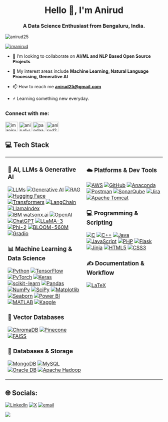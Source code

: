 <!--
**anirud25/anirud25** is a ✨ _special_ ✨ repository because its `README.md` (this file) appears on your GitHub profile.

Here are some ideas to get you started:

-  I’m currently working on ...
-  I’m currently learning ...
-  I’m looking to collaborate on ...
- 🤔 I’m looking for help with ...
- 💬 Ask me about ...
- 📫 How to reach me: ...
- 😄 Pronouns: ...
- ⚡ Fun fact: ...
-->

<h1 align="center">Hello 👋, I'm Anirud</h1>

<h3 align="center">A Data Science Enthusiast from Bengaluru, India.</h3>

<p align="left"> <img src="https://komarev.com/ghpvc/?username=anirud25&label=Profile%20views&color=0e75b6&style=flat" alt="anirud25" /> </p>

<p align="left"> <a href="https://twitter.com/imanirud" target="blank"><img src="https://img.shields.io/twitter/follow/imanirud?logo=twitter&style=for-the-badge" alt="imanirud" /></a> </p>

- 👯 I’m looking to collaborate on **AI/ML and NLP Based Open Source Projects**

- 🔭 My interest areas include **Machine Learning, Natural Language Processing, Generative AI**

- 📫 How to reach me **anirud25@gmail.com**

- ⚡ Learning something new everyday. 

<h3 align="left">Connect with me:</h3>
<p align="left">
<a href="https://twitter.com/imanirud" target="blank"><img align="center" src="https://raw.githubusercontent.com/rahuldkjain/github-profile-readme-generator/master/src/images/icons/Social/twitter.svg" alt="imanirud" height="30" width="40" /></a>
<a href="https://linkedin.com/in/anirud-r" target="blank"><img align="center" src="https://raw.githubusercontent.com/rahuldkjain/github-profile-readme-generator/master/src/images/icons/Social/linked-in-alt.svg" alt="anirud-r" height="30" width="40" /></a>
<a href="https://kaggle.com/pandaaaboy" target="blank"><img align="center" src="https://raw.githubusercontent.com/rahuldkjain/github-profile-readme-generator/master/src/images/icons/Social/kaggle.svg" alt="pandaaaboy" height="30" width="40" /></a>
<a href="https://www.hackerrank.com/anirud25" target="blank"><img align="center" src="https://raw.githubusercontent.com/rahuldkjain/github-profile-readme-generator/master/src/images/icons/Social/hackerrank.svg" alt="anirud25" height="30" width="40" /></a>
</p>


## 💻 Tech Stack

<table>
<tr>
<td width="50%" valign="top">

### 🧠 AI, LLMs & Generative AI
[![LLMs](https://img.shields.io/badge/LLMs-FF6F00?style=flat&logo=openai&logoColor=white)](#)
[![Generative AI](https://img.shields.io/badge/Generative%20AI-FF8C00?style=flat)](https://www.ibm.com/think/topics/generative-ai)
[![RAG](https://img.shields.io/badge/RAG-Retrieval--Augmented--Generation-4B9CE2?style=flat)](https://en.wikipedia.org/wiki/Retrieval-augmented_generation)
[![Hugging Face](https://img.shields.io/badge/HuggingFace-FFD21E?style=flat&logo=huggingface&logoColor=black)](https://huggingface.co/)
[![Transformers](https://img.shields.io/badge/Transformers-005BBB?style=flat&logo=huggingface&logoColor=white)](https://huggingface.co/transformers)
[![LangChain](https://img.shields.io/badge/LangChain-00A6FF?style=flat&logo=langchain&logoColor=white)](https://langchain.com/)
[![LlamaIndex](https://img.shields.io/badge/LlamaIndex-FF6B6B?style=flat&logo=llamaindex&logoColor=white)](https://www.llamaindex.ai/)
[![IBM watsonx.ai](https://img.shields.io/badge/watsonx.ai-000000?style=flat&logo=ibm&logoColor=white)](https://www.ibm.com/products/watsonx-ai)
[![OpenAI](https://img.shields.io/badge/OpenAI-412991?style=flat&logo=openai&logoColor=white)](https://openai.com/)
[![ChatGPT](https://img.shields.io/badge/ChatGPT-00A67E?style=flat&logo=openai&logoColor=white)](https://chat.openai.com/)
[![LLaMA-3](https://img.shields.io/badge/LLaMA-3B-222222?style=flat&logo=huggingface&logoColor=white)](https://huggingface.co/meta-llama/Llama-3.2-3B)
[![Phi-2](https://img.shields.io/badge/Phi-2-style=flat&logo=huggingface&logoColor=white)](https://huggingface.co/microsoft/phi-2)
[![BLOOM-560M](https://img.shields.io/badge/BLOOM-560M-FF4B4B?style=flat&logo=huggingface&logoColor=white)](https://huggingface.co/bigscience/bloom-560m)
[![Gradio](https://img.shields.io/badge/Gradio-3E5AFF?style=flat&logo=gradio&logoColor=white)](https://gradio.app/)

### 📊 Machine Learning & Data Science
[![Python](https://img.shields.io/badge/Python-3670A0?style=flat&logo=python&logoColor=ffdd54)](https://www.python.org/)
[![TensorFlow](https://img.shields.io/badge/TensorFlow-FF6F00?style=flat&logo=tensorflow&logoColor=white)](https://www.tensorflow.org/)
[![PyTorch](https://img.shields.io/badge/PyTorch-EE4C2C?style=flat&logo=pytorch&logoColor=white)](https://pytorch.org/)
[![Keras](https://img.shields.io/badge/Keras-D00000?style=flat&logo=keras&logoColor=white)](https://keras.io/)
[![scikit-learn](https://img.shields.io/badge/scikit--learn-F7931E?style=flat&logo=scikit-learn&logoColor=white)](https://scikit-learn.org/)
[![Pandas](https://img.shields.io/badge/Pandas-150458?style=flat&logo=pandas&logoColor=white)](https://pandas.pydata.org/)
[![NumPy](https://img.shields.io/badge/NumPy-013243?style=flat&logo=numpy&logoColor=white)](https://numpy.org/)
[![SciPy](https://img.shields.io/badge/SciPy-0C55A5?style=flat&logo=scipy&logoColor=white)](https://scipy.org/)
[![Matplotlib](https://img.shields.io/badge/Matplotlib-ffffff?style=flat&logo=matplotlib&logoColor=black)](https://matplotlib.org/)
[![Seaborn](https://img.shields.io/badge/Seaborn-4B8BBE?style=flat&logo=seaborn&logoColor=white)](https://seaborn.pydata.org/)
[![Power BI](https://img.shields.io/badge/Power%20BI-F2C811?style=flat&logo=powerbi&logoColor=black)](https://powerbi.microsoft.com/)
[![MATLAB](https://img.shields.io/badge/MATLAB-e3792b?style=flat&logo=mathworks&logoColor=white)](https://www.mathworks.com/)
[![Kaggle](https://img.shields.io/badge/Kaggle-20BEFF?style=flat&logo=kaggle&logoColor=white)](https://www.kaggle.com/)

### 🧩 Vector Databases
[![ChromaDB](https://img.shields.io/badge/ChromaDB-6C5CE7?style=flat)](https://trychroma.com/)
[![Pinecone](https://img.shields.io/badge/Pinecone-00C2A8?style=flat&logo=pinecone&logoColor=white)](https://www.pinecone.io/)
[![FAISS](https://img.shields.io/badge/FAISS-3B5998?style=flat&logo=faiss&logoColor=white)](https://faiss.ai/)

### 🧱 Databases & Storage
[![MongoDB](https://img.shields.io/badge/MongoDB-4ea94b?style=flat&logo=mongodb&logoColor=white)](https://www.mongodb.com/)
[![MySQL](https://img.shields.io/badge/MySQL-4479A1?style=flat&logo=mysql&logoColor=white)](https://www.mysql.com/)
[![Oracle DB](https://img.shields.io/badge/Oracle%20DB-F80000?style=flat&logo=databricks&logoColor=white)](https://www.oracle.com/database/)
[![Apache Hadoop](https://img.shields.io/badge/Apache%20Hadoop-66CCFF?style=flat&logo=apachehadoop&logoColor=black)](https://hadoop.apache.org/)

</td>
<td width="50%" valign="top">


### ☁️ Platforms & Dev Tools
[![AWS](https://img.shields.io/badge/AWS-FF9900?style=flat&logo=amazon-aws&logoColor=white)](https://aws.amazon.com/)
[![GitHub](https://img.shields.io/badge/GitHub-121011?style=flat&logo=github&logoColor=white)](https://github.com/)
[![Anaconda](https://img.shields.io/badge/Anaconda-44A833?style=flat&logo=anaconda&logoColor=white)](https://www.anaconda.com/)
[![Postman](https://img.shields.io/badge/Postman-FF6C37?style=flat&logo=postman&logoColor=white)](https://www.postman.com/)
[![SonarQube](https://img.shields.io/badge/SonarQube-000000?style=flat&logo=sonarqube&logoColor=4E9BCD)](https://www.sonarqube.org/)
[![Jira](https://img.shields.io/badge/Jira-0A0FFF?style=flat&logo=jira&logoColor=white)](https://www.atlassian.com/software/jira)
[![Apache Tomcat](https://img.shields.io/badge/Apache%20Tomcat-F8DC75?style=flat&logo=apache-tomcat&logoColor=black)](https://tomcat.apache.org/)

### 💻 Programming & Scripting
[![C](https://img.shields.io/badge/C-00599C?style=flat&logo=c&logoColor=white)](https://www.cprogramming.com/)
[![C++](https://img.shields.io/badge/C++-00599C?style=flat&logo=c%2B%2B&logoColor=white)](https://isocpp.org/)
[![Java](https://img.shields.io/badge/Java-ED8B00?style=flat&logo=openjdk&logoColor=white)](https://www.java.com/)
[![JavaScript](https://img.shields.io/badge/JavaScript-323330?style=flat&logo=javascript&logoColor=F7DF1E)](https://developer.mozilla.org/en-US/docs/Web/JavaScript)
[![PHP](https://img.shields.io/badge/PHP-777BB4?style=flat&logo=php&logoColor=white)](https://www.php.net/)
[![Flask](https://img.shields.io/badge/Flask-000000?style=flat&logo=flask&logoColor=white)](https://flask.palletsprojects.com/)
[![Jinja](https://img.shields.io/badge/Jinja-ffffff?style=flat&logo=jinja&logoColor=black)](https://jinja.palletsprojects.com/)
[![HTML5](https://img.shields.io/badge/HTML5-E34F26?style=flat&logo=html5&logoColor=white)](https://developer.mozilla.org/en-US/docs/Web/Guide/HTML/HTML5)
[![CSS3](https://img.shields.io/badge/CSS3-1572B6?style=flat&logo=css3&logoColor=white)](https://www.w3schools.com/css/)

### ✍️ Documentation & Workflow
[![LaTeX](https://img.shields.io/badge/LaTeX-008080?style=flat&logo=latex&logoColor=white)](https://www.latex-project.org/)

</td>
</tr>
</table>





## 🌐 Socials:
[![LinkedIn](https://img.shields.io/badge/LinkedIn-%230077B5.svg?logo=linkedin&logoColor=white)](https://linkedin.com/in/anirud-r) [![X](https://img.shields.io/badge/X-black.svg?logo=X&logoColor=white)](https://x.com/@ImAnirud) [![email](https://img.shields.io/badge/Email-D14836?logo=gmail&logoColor=white)](mailto:anirud25@gmail.com) 

![](https://github-readme-stats.vercel.app/api/top-langs/?username=anirud25&theme=dark&hide_border=false&include_all_commits=true&count_private=true&layout=compact)


<!-- Proudly created with GPRM ( https://gprm.itsvg.in ) -->

